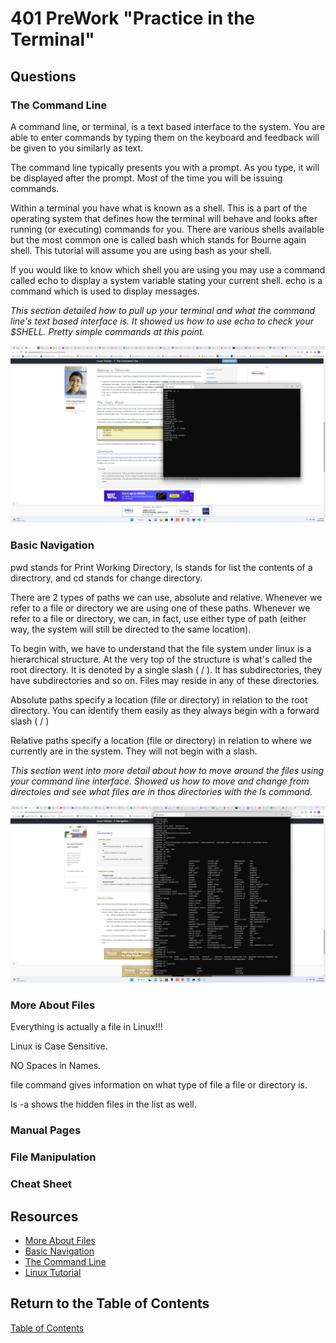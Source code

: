 # 401 PreWork "Practice in the Terminal"

## Questions

### The Command Line

A command line, or terminal, is a text based interface to the system. You are able to enter commands by typing them on the keyboard and feedback will be given to you similarly as text.

The command line typically presents you with a prompt. As you type, it will be displayed after the prompt. Most of the time you will be issuing commands.

Within a terminal you have what is known as a shell. This is a part of the operating system that defines how the terminal will behave and looks after running (or executing) commands for you. There are various shells available but the most common one is called bash which stands for Bourne again shell. This tutorial will assume you are using bash as your shell.

If you would like to know which shell you are using you may use a command called echo to display a system variable stating your current shell. echo is a command which is used to display messages.

*This section detailed how to pull up your terminal and what the command line's text based interface is. It showed us how to use echo to check your $SHELL. Pretty simple commands at this point.*

![Command Line](../401/commandline.png)

### Basic Navigation

pwd stands for Print Working Directory, ls stands for list the contents of a directrory, and cd stands for change directory.

There are 2 types of paths we can use, absolute and relative. Whenever we refer to a file or directory we are using one of these paths. Whenever we refer to a file or directory, we can, in fact, use either type of path (either way, the system will still be directed to the same location).

To begin with, we have to understand that the file system under linux is a hierarchical structure. At the very top of the structure is what's called the root directory. It is denoted by a single slash ( / ). It has subdirectories, they have subdirectories and so on. Files may reside in any of these directories.

Absolute paths specify a location (file or directory) in relation to the root directory. You can identify them easily as they always begin with a forward slash ( / )

Relative paths specify a location (file or directory) in relation to where we currently are in the system. They will not begin with a slash.

*This section went into more detail about how to move around the files using your command line interface. Showed us how to move and change from directoies and see what files are in thos directories with the ls command.*

![Navigation](../401/navigation.png)

### More About Files

Everything is actually a file in Linux!!!

Linux is Case Sensitive.

NO Spaces in Names.

file command gives information on what type of file a file or directory is.

ls -a shows the hidden files in the list as well.

### Manual Pages

### File Manipulation

### Cheat Sheet

## Resources
- [More About Files](https://ryanstutorials.net/linuxtutorial/aboutfiles.php)
- [Basic Navigation](https://ryanstutorials.net/linuxtutorial/navigation.php)
- [The Command Line](https://ryanstutorials.net/linuxtutorial/commandline.php)
- [Linux Tutorial](https://ryanstutorials.net/linuxtutorial/)

## Return to the Table of Contents

[Table of Contents](https://todd75.github.io/reading-notes/)
